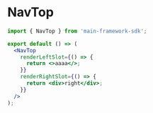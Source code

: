 <!--
 * @Author: chessman cjb15770595346@163.com
 * @Date: 2023-07-30 14:53:18
 * @LastEditors: chessman cjb15770595346@163.com
 * @LastEditTime: 2023-07-30 15:04:47
 * @FilePath: /main-framework-sdk/src/NavTop/index.md
 * @Description:
 *
 * Copyright (c) 2023 by ${git_name_email}, All Rights Reserved.
-->

# NavTop

```jsx
import { NavTop } from 'main-framework-sdk';

export default () => (
  <NavTop
    renderLeftSlot={() => {
      return <>aaaa</>;
    }}
    renderRightSlot={() => {
      return <div>right</div>;
    }}
  />
);
```
